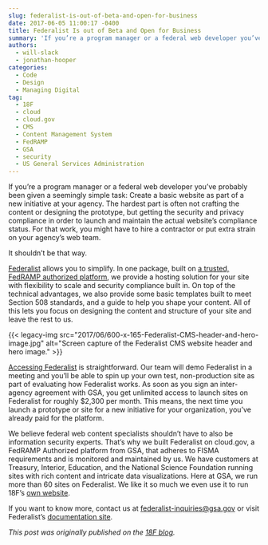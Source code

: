 ```yaml
---
slug: federalist-is-out-of-beta-and-open-for-business
date: 2017-06-05 11:00:17 -0400
title: Federalist Is out of Beta and Open for Business
summary: 'If you’re a program manager or a federal web developer you’ve probably been given a seemingly simple task: Create a basic website as part of a new initiative at your agency. The hardest part is often not crafting the content or designing the prototype, but getting the security and privacy compliance in order to launch'
authors:
  - will-slack
  - jonathan-hooper
categories:
  - Code
  - Design
  - Managing Digital
tag:
  - 18F
  - cloud
  - cloud.gov
  - CMS
  - Content Management System
  - FedRAMP
  - GSA
  - security
  - US General Services Administration
---
```


If you’re a program manager or a federal web developer you’ve probably been given a seemingly simple task: Create a basic website as part of a new initiative at your agency. The hardest part is often not crafting the content or designing the prototype, but getting the security and privacy compliance in order to launch and maintain the actual website’s compliance status. For that work, you might have to hire a contractor or put extra strain on your agency’s web team.

It shouldn’t be that way.

[Federalist](https://18f.gsa.gov/what-we-deliver/federalist/) allows you to simplify. In one package, built on [a trusted, FedRAMP authorized platform](https://cloud.gov/), we provide a hosting solution for your site with flexibility to scale and security compliance built in. On top of the technical advantages, we also provide some basic templates built to meet Section 508 standards, and a guide to help you shape your content. All of this lets you focus on designing the content and structure of your site and leave the rest to us.

{{< legacy-img src="2017/06/600-x-165-Federalist-CMS-header-and-hero-image.jpg" alt="Screen capture of the Federalist CMS website header and hero image." >}}

[Accessing Federalist](https://federalist.18f.gov/) is straightforward. Our team will demo Federalist in a meeting and you’ll be able to spin up your own test, non-production site as part of evaluating how Federalist works. As soon as you sign an inter-agency agreement with GSA, you get unlimited access to launch sites on Federalist for roughly $2,300 per month. This means, the next time you launch a prototype or site for a new initiative for your organization, you’ve already paid for the platform.

We believe federal web content specialists shouldn’t have to also be information security experts. That’s why we built Federalist on cloud.gov, a FedRAMP Authorized platform from GSA, that adheres to FISMA requirements and is monitored and maintained by us. We have customers at Treasury, Interior, Education, and the National Science Foundation running sites with rich content and intricate data visualizations. Here at GSA, we run more than 60 sites on Federalist. We like it so much we even use it to run 18F’s [own website](https://18f.gsa.gov/2016/05/18/why-were-moving-18f-gsa-gov-to-federalist/).

If you want to know more, contact us at <federalist-inquiries@gsa.gov> or visit Federalist’s [documentation site](https://federalist-docs.18f.gov/).

_This post was originally published on the [18F blog](https://18f.gsa.gov/blog/)._